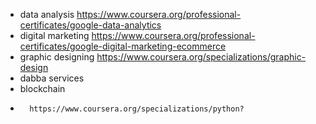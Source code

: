  - data analysis https://www.coursera.org/professional-certificates/google-data-analytics
 - digital marketing https://www.coursera.org/professional-certificates/google-digital-marketing-ecommerce
 - graphic designing https://www.coursera.org/specializations/graphic-design
 - dabba services
 - blockchain
 -       https://www.coursera.org/specializations/python?